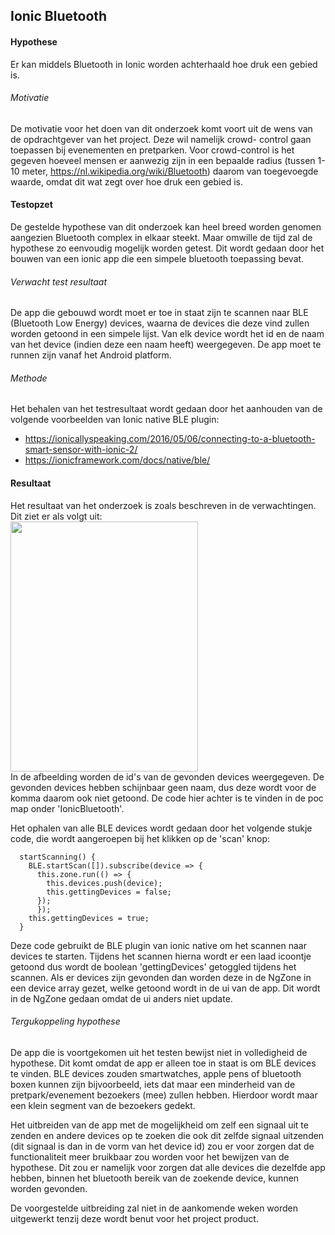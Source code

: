 Ionic Bluetooth
----------------
#### Hypothese 
Er kan middels Bluetooth in Ionic worden achterhaald hoe druk een gebied is.

###### Motivatie
De motivatie voor het doen van dit onderzoek komt voort uit de wens van de opdrachtgever van het project. Deze wil namelijk crowd- control gaan toepassen bij evenementen en pretparken. Voor crowd-control is het gegeven hoeveel mensen er aanwezig zijn in een bepaalde radius (tussen 1-10 meter, https://nl.wikipedia.org/wiki/Bluetooth) daarom van toegevoegde waarde, omdat dit wat zegt over hoe druk een gebied is.

#### Testopzet
De gestelde hypothese van dit onderzoek kan heel breed worden genomen aangezien Bluetooth complex in elkaar steekt. Maar omwille de tijd zal de hypothese zo eenvoudig mogelijk worden getest. Dit wordt gedaan door het bouwen van een ionic app die een simpele bluetooth toepassing bevat.

###### Verwacht test resultaat
De app die gebouwd wordt moet er toe in staat zijn te scannen naar BLE (Bluetooth Low Energy) devices, waarna de devices die deze vind zullen worden getoond in een simpele lijst. Van elk device wordt het id en de naam van het device (indien deze een naam heeft) weergegeven. De app moet te runnen zijn vanaf het Android platform.

###### Methode
Het behalen van het testresultaat wordt gedaan door het aanhouden van de volgende voorbeelden van Ionic native BLE plugin:
* https://ionicallyspeaking.com/2016/05/06/connecting-to-a-bluetooth-smart-sensor-with-ionic-2/ 
* https://ionicframework.com/docs/native/ble/

#### Resultaat
Het resultaat van het onderzoek is zoals beschreven in de verwachtingen. Dit ziet er als volgt uit:
<br><img src="https://i.imgur.com/7YaLNYr.png" width="300" height="400"><br>
In de afbeelding worden de id's van de gevonden devices weergegeven. De gevonden devices hebben schijnbaar geen naam, dus deze wordt voor de komma daarom ook niet getoond. De code hier achter is te vinden in de poc map onder 'IonicBluetooth'.

Het ophalen van alle BLE devices wordt gedaan door het volgende stukje code, die wordt aangeroepen bij het klikken op de 'scan' knop:
```
  startScanning() {
    BLE.startScan([]).subscribe(device => {
      this.zone.run(() => {
        this.devices.push(device);
        this.gettingDevices = false;
      });
      });
    this.gettingDevices = true;
  }
```
Deze code gebruikt de BLE plugin van ionic native om het scannen naar devices te starten. Tijdens het scannen hierna wordt er een laad icoontje getoond dus wordt de boolean 'gettingDevices' getoggled tijdens het scannen. Als er devices zijn gevonden dan worden deze in de NgZone in een device array gezet, welke getoond wordt in de ui van de app. Dit wordt in de NgZone gedaan omdat de ui anders niet update.

###### Tergukoppeling hypothese
De app die is voortgekomen uit het testen bewijst niet in volledigheid de hypothese. Dit komt omdat de app er alleen toe in staat is om BLE devices te vinden. BLE devices zouden smartwatches, apple pens of bluetooth boxen kunnen zijn bijvoorbeeld, iets dat maar een minderheid van de pretpark/evenement bezoekers (mee) zullen hebben. Hierdoor wordt maar een klein segment van de bezoekers gedekt. 

Het uitbreiden van de app met de mogelijkheid om zelf een signaal uit te zenden en andere devices op te zoeken die ook dit zelfde signaal uitzenden (dit signaal is dan in de vorm van het device id) zou er voor zorgen dat de functionaliteit meer bruikbaar zou worden voor het bewijzen van de hypothese. Dit zou er namelijk voor zorgen dat alle devices die dezelfde app hebben, binnen het bluetooth bereik van de zoekende device, kunnen worden gevonden.

De voorgestelde uitbreiding zal niet in de aankomende weken worden uitgewerkt tenzij deze wordt benut voor het project product.
